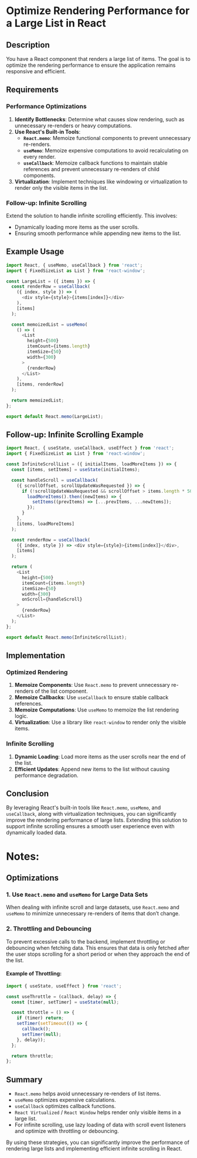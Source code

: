 # Optimize Rendering Performance for a Large List in React

## Description

You have a React component that renders a large list of items. The goal is to optimize the rendering performance to ensure the application remains responsive and efficient.

## Requirements

### Performance Optimizations

1. **Identify Bottlenecks**: Determine what causes slow rendering, such as unnecessary re-renders or heavy computations.
2. **Use React's Built-in Tools**:
   - **`React.memo`**: Memoize functional components to prevent unnecessary re-renders.
   - **`useMemo`**: Memoize expensive computations to avoid recalculating on every render.
   - **`useCallback`**: Memoize callback functions to maintain stable references and prevent unnecessary re-renders of child components.
3. **Virtualization**: Implement techniques like windowing or virtualization to render only the visible items in the list.

### Follow-up: Infinite Scrolling

Extend the solution to handle infinite scrolling efficiently. This involves:
- Dynamically loading more items as the user scrolls.
- Ensuring smooth performance while appending new items to the list.

## Example Usage

```javascript
import React, { useMemo, useCallback } from 'react';
import { FixedSizeList as List } from 'react-window';

const LargeList = ({ items }) => {
  const renderRow = useCallback(
    ({ index, style }) => (
      <div style={style}>{items[index]}</div>
    ),
    [items]
  );

  const memoizedList = useMemo(
    () => (
      <List
        height={500}
        itemCount={items.length}
        itemSize={50}
        width={300}
      >
        {renderRow}
      </List>
    ),
    [items, renderRow]
  );

  return memoizedList;
};

export default React.memo(LargeList);
```

## Follow-up: Infinite Scrolling Example

```javascript
import React, { useState, useCallback, useEffect } from 'react';
import { FixedSizeList as List } from 'react-window';

const InfiniteScrollList = ({ initialItems, loadMoreItems }) => {
  const [items, setItems] = useState(initialItems);

  const handleScroll = useCallback(
    ({ scrollOffset, scrollUpdateWasRequested }) => {
      if (!scrollUpdateWasRequested && scrollOffset > items.length * 50 - 500) {
        loadMoreItems().then((newItems) => {
          setItems((prevItems) => [...prevItems, ...newItems]);
        });
      }
    },
    [items, loadMoreItems]
  );

  const renderRow = useCallback(
    ({ index, style }) => <div style={style}>{items[index]}</div>,
    [items]
  );

  return (
    <List
      height={500}
      itemCount={items.length}
      itemSize={50}
      width={300}
      onScroll={handleScroll}
    >
      {renderRow}
    </List>
  );
};

export default React.memo(InfiniteScrollList);
```

## Implementation

### Optimized Rendering

1. **Memoize Components**: Use `React.memo` to prevent unnecessary re-renders of the list component.
2. **Memoize Callbacks**: Use `useCallback` to ensure stable callback references.
3. **Memoize Computations**: Use `useMemo` to memoize the list rendering logic.
4. **Virtualization**: Use a library like `react-window` to render only the visible items.

### Infinite Scrolling

1. **Dynamic Loading**: Load more items as the user scrolls near the end of the list.
2. **Efficient Updates**: Append new items to the list without causing performance degradation.

## Conclusion

By leveraging React's built-in tools like `React.memo`, `useMemo`, and `useCallback`, along with virtualization techniques, you can significantly improve the rendering performance of large lists. Extending this solution to support infinite scrolling ensures a smooth user experience even with dynamically loaded data.

# Notes:

## Optimizations

### 1. Use `React.memo` and `useMemo` for Large Data Sets
When dealing with infinite scroll and large datasets, use `React.memo` and `useMemo` to minimize unnecessary re-renders of items that don’t change.

### 2. Throttling and Debouncing
To prevent excessive calls to the backend, implement throttling or debouncing when fetching data. This ensures that data is only fetched after the user stops scrolling for a short period or when they approach the end of the list.

#### Example of Throttling:
```javascript
import { useState, useEffect } from 'react';

const useThrottle = (callback, delay) => {
  const [timer, setTimer] = useState(null);

  const throttle = () => {
    if (timer) return;
    setTimer(setTimeout(() => {
      callback();
      setTimer(null);
    }, delay));
  };

  return throttle;
};
```

## Summary
- `React.memo` helps avoid unnecessary re-renders of list items.
- `useMemo` optimizes expensive calculations.
- `useCallback` optimizes callback functions.
- `React Virtualized` / `React Window` helps render only visible items in a large list.
- For infinite scrolling, use lazy loading of data with scroll event listeners and optimize with throttling or debouncing.

By using these strategies, you can significantly improve the performance of rendering large lists and implementing efficient infinite scrolling in React.